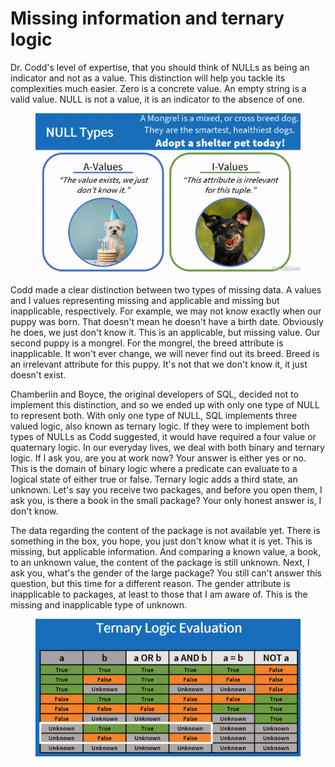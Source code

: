 # Missing information and ternary logic

Dr. Codd's level of expertise, that you should think of NULLs as being an indicator and not as a value. This distinction will help you tackle its complexities much easier. Zero is a concrete value. An empty string is a valid value. NULL is not a value, it is an indicator to the absence of one.

<figure><img src="../../.gitbook/assets/image (9) (1) (1).png" alt=""><figcaption></figcaption></figure>

Codd made a clear distinction between two types of missing data. A values and I values representing missing and applicable and missing but inapplicable, respectively. For example, we may not know exactly when our puppy was born. That doesn't mean he doesn't have a birth date. Obviously he does, we just don't know it. This is an applicable, but missing value. Our second puppy is a mongrel. For the mongrel, the breed attribute is inapplicable. It won't ever change, we will never find out its breed. Breed is an irrelevant attribute for this puppy. It's not that we don't know it, it just doesn't exist.

Chamberlin and Boyce, the original developers of SQL, decided not to implement this distinction, and so we ended up with only one type of NULL to represent both. With only one type of NULL, SQL implements three valued logic, also known as ternary logic. If they were to implement both types of NULLs as Codd suggested, it would have required a four value or quaternary logic. In our everyday lives, we deal with both binary and ternary logic. If I ask you, are you at work now? Your answer is either yes or no. This is the domain of binary logic where a predicate can evaluate to a logical state of either true or false. Ternary logic adds a third state, an unknown. Let's say you receive two packages, and before you open them, I ask you, is there a book in the small package? Your only honest answer is, I don't know.

The data regarding the content of the package is not available yet. There is something in the box, you hope, you just don't know what it is yet. This is missing, but applicable information. And comparing a known value, a book, to an unknown value, the content of the package is still unknown. Next, I ask you, what's the gender of the large package? You still can't answer this question, but this time for a different reason. The gender attribute is inapplicable to packages, at least to those that I am aware of. This is the missing and inapplicable type of unknown.

<figure><img src="../../.gitbook/assets/image (10) (1) (1).png" alt=""><figcaption></figcaption></figure>
